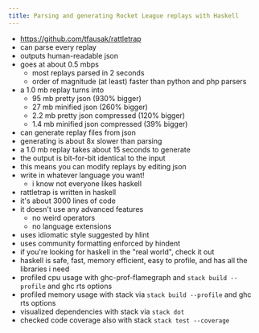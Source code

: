 ```yaml
---
title: Parsing and generating Rocket League replays with Haskell
---
```


- <https://github.com/tfausak/rattletrap>
- can parse every replay
- outputs human-readable json
- goes at about 0.5 mbps
    - most replays parsed in 2 seconds
    - order of magnitude (at least) faster than python and php parsers
- a 1.0 mb replay turns into
    - 95 mb pretty json (930% bigger)
    - 27 mb minified json (260% bigger)
    - 2.2 mb pretty json compressed (120% bigger)
    - 1.4 mb minified json compressed (39% bigger)
- can generate replay files from json
- generating is about 8x slower than parsing
- a 1.0 mb replay takes about 15 seconds to generate
- the output is bit-for-bit identical to the input
- this means you can modify replays by editing json
- write in whatever language you want!
    - i know not everyone likes haskell
- rattletrap is written in haskell
- it's about 3000 lines of code
- it doesn't use any advanced features
    - no weird operators
    - no language extensions
- uses idiomatic style suggested by hlint
- uses community formatting enforced by hindent
- if you're looking for haskell in the "real world", check it out
- haskell is safe, fast, memory efficient, easy to profile, and has all the libraries i need
- profiled cpu usage with ghc-prof-flamegraph and `stack build --profile` and ghc rts options
- profiled memory usage with stack via `stack build --profile` and ghc rts options
- visualized dependencies with stack via `stack dot`
- checked code coverage also with stack `stack test --coverage`
